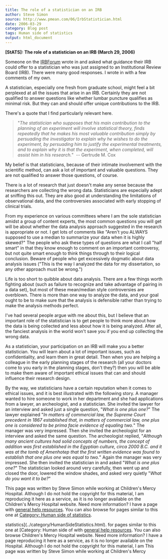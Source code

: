 ```yaml
---
title: The role of a statistician on an IRB
author: Steve Simon
source: http://www.pmean.com/06/IrbStatistician.html
date: 2006-03-29
category: Blog post
tags: Human side of statistics
output: html_document
---
```

**[StATS]:** **The role of a statistician on an IRB
(March 29, 2006)**

Someone on the [IRBForum](http://www.irbforum.org) wrote in and asked
what guidance their IRB could offer to a statistician who was just
assigned to an Institutional Review Board (IRB). There were many good
responses. I wrote in with a few comments of my own.

A statistician, especially one fresh from graduate school, might feel a
bit perplexed at all the issues that arise in an IRB. Certainly they are
not qualified to answer questions like whether lumbar puncture qualifies
as minimal risk. But they can and should offer unique contributions to
the IRB.

There\'s a quote that I find particularly relevant here.

> \"*The statistician who supposes that his main contribution to the
> planning of an experiment will involve statistical theory, finds
> repeatedly that he makes his most valuable contribution simply by
> persuading the investigator to explain why he wishes to do the
> experiment, by persuading him to justify the experimental treatments,
> and to explain why it is that the experiment, when completed, will
> assist him in his research.*\"  \-- Gertrude M. Cox

My belief is that statisticians, because of their intimate involvement
with the scientific method, can ask a lot of important and valuable
questions. They are not qualified to answer those questions, of course.

There is a lot of research that just doesn\'t make any sense because the
researchers are collecting the wrong data. Statisticians are especially
adept at sniffing this out. They are also good at understanding the
limitations of observational data, and the controversies associated with
early stopping of clinical trials.

From my experience on various committees where I am the sole
statistician amidst a group of content experts, the most common
questions you will get will be about whether the data analysis approach
suggested in the research is appropriate or not. I get lots of comments
like \"Aren\'t you ALWAYS supposed to use a median to summarize your
data when it is highly skewed?\" The people who ask these types of
questions are what I call \"half smart\" in that they know enough to
comment on an important controversy, but not quite smart enough to think
things through to their logical conclusion. Beware of people who get
excessively dogmatic about data analysis issues (\"This is the way I
analyzed the data for my dissertation, so any other approach must be
wrong.\")

Life is too short to quibble about data analysis. There are a few things
worth fighting about (such as failure to recognize and take advantage of
pairing in a data set), but most of these mean/median style
controversies are overblown. There is more than one way to analyze the
data, and your goal ought to be to make sure that the analysis is
defensible rather than trying to make the analysis methods perfect.

I\'ve had several people argue with me about this, but I believe that an
important role of the statistician is to get people to think more about
how the data is being collected and less about how it is being analyzed.
After all, the fanciest analysis in the world won\'t save you if you end
up collecting the wrong data.

As a statistician, your participation on an IRB will make you a better
statistician. You will learn about a lot of important issues, such as
confidentiality, and learn them in great detail. Then when you are
helping a colleague in the early planning stages of the research (all
your doctors come to you early in the planning stages, don\'t they?)
then you will be able to make them aware of important ethical issues
that can and should influence their research design.

By the way, we statisticians have a certain reputation when it comes to
ethical issues, and it is best illustrated with the following story. A
manager wanted to hire someone to work in her department and she had
applications from a lawyer, an archeologist, and a statistician. She
invited the lawyer for an interview and asked just a single question,
\"*What is one plus one?*\" The lawyer explained \"*In matters of
commercial law, the Supreme Court precedent in 1867 established that, in
matters of commercial law, one plus one is considered to be prima facie
evidence of equaling two.*\" The manager was very impressed. Then she
invited the archeologist for an interview and asked the same question.
The archeologist replied, \"*Although many ancient cultures had solid
concepts of numbers, the concept of addition was first established in
the Egyptian culture, circa 2000 B.C. and it was at the tomb of
Amenhotep that the first written evidence was found to establish that
one plus one was equal to two.*\" Again the manager was very impressed.
She then invited the statistician in and asked \"*What is one plus
one?*\" The statistician looked around very carefully, then went up and
closed the door, lowered the window shades, and asked very quietly
\"*What do you want it to be?*\"

This page was written by Steve Simon while working at Children\'s Mercy
Hospital. Although I do not hold the copyright for this material, I am
reproducing it here as a service, as it is no longer available on the
Children\'s Mercy Hospital website. Need more information? I have a page
with [general help resources](../GeneralHelp.html). You can also browse
for pages similar to this one at [Category: Human side of
statistics](../category/HumanSideStatistics.html).
<!---More--->
statistics](../category/HumanSideStatistics.html).
for pages similar to this one at [Category: Human side of
with [general help resources](../GeneralHelp.html). You can also browse
Children\'s Mercy Hospital website. Need more information? I have a page
reproducing it here as a service, as it is no longer available on the
Hospital. Although I do not hold the copyright for this material, I am
This page was written by Steve Simon while working at Children\'s Mercy

<!---Do not use
**[StATS]:** **The role of a statistician on an IRB
This page was written by Steve Simon while working at Children\'s Mercy
Hospital. Although I do not hold the copyright for this material, I am
reproducing it here as a service, as it is no longer available on the
Children\'s Mercy Hospital website. Need more information? I have a page
with [general help resources](../GeneralHelp.html). You can also browse
for pages similar to this one at [Category: Human side of
statistics](../category/HumanSideStatistics.html).
--->

